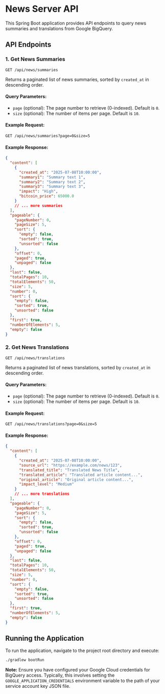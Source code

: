 # News Server API

This Spring Boot application provides API endpoints to query news summaries and translations from Google BigQuery.

## API Endpoints

### 1. Get News Summaries

`GET /api/news/summaries`

Returns a paginated list of news summaries, sorted by `created_at` in descending order.

#### Query Parameters:

- `page` (optional): The page number to retrieve (0-indexed). Default is `0`.
- `size` (optional): The number of items per page. Default is `10`.

#### Example Request:

```
GET /api/news/summaries?page=0&size=5
```

#### Example Response:

```json
{
  "content": [
    {
      "created_at": "2025-07-08T10:00:00",
      "summary1": "Summary text 1",
      "summary2": "Summary text 2",
      "summary3": "Summary text 3",
      "impact": "High",
      "bitcoin_price": 65000.0
    }
    // ... more summaries
  ],
  "pageable": {
    "pageNumber": 0,
    "pageSize": 5,
    "sort": {
      "empty": false,
      "sorted": true,
      "unsorted": false
    },
    "offset": 0,
    "paged": true,
    "unpaged": false
  },
  "last": false,
  "totalPages": 10,
  "totalElements": 50,
  "size": 5,
  "number": 0,
  "sort": {
    "empty": false,
    "sorted": true,
    "unsorted": false
  },
  "first": true,
  "numberOfElements": 5,
  "empty": false
}
```

### 2. Get News Translations

`GET /api/news/translations`

Returns a paginated list of news translations, sorted by `created_at` in descending order.

#### Query Parameters:

- `page` (optional): The page number to retrieve (0-indexed). Default is `0`.
- `size` (optional): The number of items per page. Default is `10`.

#### Example Request:

```
GET /api/news/translations?page=0&size=5
```

#### Example Response:

```json
{
  "content": [
    {
      "created_at": "2025-07-08T10:00:00",
      "source_url": "https://example.com/news/123",
      "translated_title": "Translated News Title",
      "translated_article": "Translated article content...",
      "original_article": "Original article content...",
      "impact_level": "Medium"
    }
    // ... more translations
  ],
  "pageable": {
    "pageNumber": 0,
    "pageSize": 5,
    "sort": {
      "empty": false,
      "sorted": true,
      "unsorted": false
    },
    "offset": 0,
    "paged": true,
    "unpaged": false
  },
  "last": false,
  "totalPages": 10,
  "totalElements": 50,
  "size": 5,
  "number": 0,
  "sort": {
    "empty": false,
    "sorted": true,
    "unsorted": false
  },
  "first": true,
  "numberOfElements": 5,
  "empty": false
}
```

## Running the Application

To run the application, navigate to the project root directory and execute:

```bash
./gradlew bootRun
```

**Note:** Ensure you have configured your Google Cloud credentials for BigQuery access. Typically, this involves setting the `GOOGLE_APPLICATION_CREDENTIALS` environment variable to the path of your service account key JSON file.
